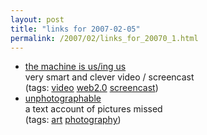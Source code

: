 ```yaml
---
layout: post
title: "links for 2007-02-05"
permalink: /2007/02/links_for_20070_1.html
---
```


<ul class="delicious">
	<li>
		<div class="delicious-link"><a href="http://www.youtube.com/watch?v=6gmP4nk0EOE">the machine is us/ing us</a></div>
		<div class="delicious-extended">very smart and clever video / screencast</div>
		<div class="delicious-tags">(tags: <a href="http://del.icio.us/msippey/video">video</a> <a href="http://del.icio.us/msippey/web2.0">web2.0</a> <a href="http://del.icio.us/msippey/screencast">screencast</a>)</div>
	</li>
	<li>
		<div class="delicious-link"><a href="http://www.unphotographable.com/">unphotographable</a></div>
		<div class="delicious-extended">a text account of pictures missed</div>
		<div class="delicious-tags">(tags: <a href="http://del.icio.us/msippey/art">art</a> <a href="http://del.icio.us/msippey/photography">photography</a>)</div>
	</li>
</ul>


